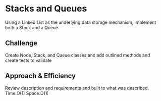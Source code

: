 # Stacks and Queues
<!-- Short summary or background information -->
Using a Linked List as the underlying data storage mechanism, implement both a Stack and a Queue
## Challenge
<!-- Description of the challenge -->
Create Node, Stack, and Queue classes and add outlined methods and create tests to validate
## Approach & Efficiency
<!-- What approach did you take? Why? What is the Big O space/time for this approach? -->
Review description and requirements and built to what was described. Time:O(1) Space:O(1)
